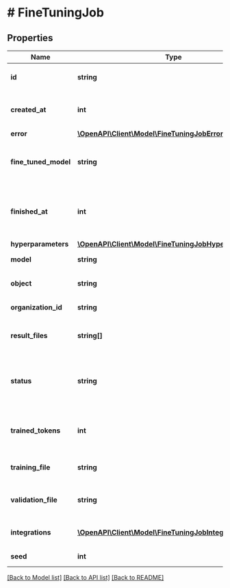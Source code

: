 # # FineTuningJob

## Properties

Name | Type | Description | Notes
------------ | ------------- | ------------- | -------------
**id** | **string** | The object identifier, which can be referenced in the API endpoints. |
**created_at** | **int** | The Unix timestamp (in seconds) for when the fine-tuning job was created. |
**error** | [**\OpenAPI\Client\Model\FineTuningJobError**](FineTuningJobError.md) |  |
**fine_tuned_model** | **string** | The name of the fine-tuned model that is being created. The value will be null if the fine-tuning job is still running. |
**finished_at** | **int** | The Unix timestamp (in seconds) for when the fine-tuning job was finished. The value will be null if the fine-tuning job is still running. |
**hyperparameters** | [**\OpenAPI\Client\Model\FineTuningJobHyperparameters**](FineTuningJobHyperparameters.md) |  |
**model** | **string** | The base model that is being fine-tuned. |
**object** | **string** | The object type, which is always \&quot;fine_tuning.job\&quot;. |
**organization_id** | **string** | The organization that owns the fine-tuning job. |
**result_files** | **string[]** | The compiled results file ID(s) for the fine-tuning job. You can retrieve the results with the [Files API](/docs/api-reference/files/retrieve-contents). |
**status** | **string** | The current status of the fine-tuning job, which can be either &#x60;validating_files&#x60;, &#x60;queued&#x60;, &#x60;running&#x60;, &#x60;succeeded&#x60;, &#x60;failed&#x60;, or &#x60;cancelled&#x60;. |
**trained_tokens** | **int** | The total number of billable tokens processed by this fine-tuning job. The value will be null if the fine-tuning job is still running. |
**training_file** | **string** | The file ID used for training. You can retrieve the training data with the [Files API](/docs/api-reference/files/retrieve-contents). |
**validation_file** | **string** | The file ID used for validation. You can retrieve the validation results with the [Files API](/docs/api-reference/files/retrieve-contents). |
**integrations** | [**\OpenAPI\Client\Model\FineTuningJobIntegrationsInner[]**](FineTuningJobIntegrationsInner.md) | A list of integrations to enable for this fine-tuning job. | [optional]
**seed** | **int** | The seed used for the fine-tuning job. |

[[Back to Model list]](../../README.md#models) [[Back to API list]](../../README.md#endpoints) [[Back to README]](../../README.md)
